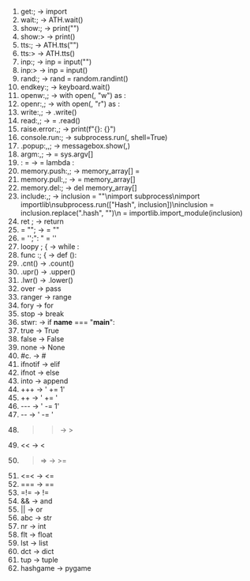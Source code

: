 1. get:<var1>; -> import <var1>
2. wait:<var1>; -> ATH.wait(<var1>)
3. show:<var1>; -> print("<var1>")
4. show:<var1>> -> print(<var1>)
5. tts:<var1>; -> ATH.tts("<var1>")
6. tts:<var1>> -> ATH.tts(<var1>)
7. inp:<var1>; -> inp = input("<var1>")
8. inp:<var1>> -> inp = input(<var1>)
9. rand:<var1>; -> rand = random.randint(<var1>)
10. endkey:<var1>; -> keyboard.wait(<var1>)
11. openw:<var1>,<var2>; -> with open(<var1>, "w") as <var2>:
12. openr:<var1>,<var2>; -> with open(<var1>, "r") as <var2>:
13. write:<var1>,<var2>; -> <var1>.write(<var2>)
14. read:<var1>,<var2>; -> <var1> = <var2>.read()
15. raise.error:<var1>,<var2>; -> print(f"{<var1>}: {<var2>}")
16. console.run:<var2>; -> subprocess.run(<var1>, shell=True)
17. .popup:<var1>,<var2>,<var3>; -> messagebox.show<var1>(<var2>,<var3>)
18. argm:<var1>,<var2>; -> <var1> = sys.argv[<var2>]
19. <var1>:<var2> = <var3> -> <var1> = lambda <var2>: <var3>
20. memory.push:<var1>,<var2>; -> memory_array[<var1>] = <var2>
21. memory.pull:<var1>,<var2>; -> <var1> = memory_array[<var2>]
22. memory.del:<var2>; -> del memory_array[<var1>]
23. include:<var1>,<var2>; -> inclusion = "<var1>"\nimport subprocess\nimport importlib\nsubprocess.run(["Hash", inclusion])\ninclusion = inclusion.replace(".hash", "")\n<var2> = importlib.import_module(inclusion)
24. ret <var1>; -> return <var1>
25. <var1> = "<var2>"; -> <var1> = "<var2>"
26. <var1> = '<var2>';": "<var1> = '<var2>'
27. loopy <var1>; { -> while <var1>:
28. func <var1>:<var2>; { -> def <var1>(<var2>):
29. .cnt() -> .count()
30. .upr() -> .upper()
31. .lwr() -> .lower()
32. over -> pass
33. ranger -> range
34. fory -> for
35. stop -> break
36. stwr: -> if __name__ === "__main__":
37. true -> True
38. false -> False
39. none -> None
40. #c. -> #
41. ifnotif -> elif
42. ifnot -> else
43. into -> append
44. +++ -> ' += 1'
45. ++ -> ' += '
46. --- -> ' -= 1'
47. -- -> ' -= '
48. >> -> >
49. << -> <
50. >=> -> >=
51. <=< -> <=
52. === -> ==
53. =!= -> !=
54. && -> and
55. || -> or
56. abc -> str
57. nr -> int
58. flt -> float
59. lst -> list
60. dct -> dict
61. tup -> tuple
62. hashgame -> pygame
